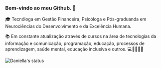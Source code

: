 ### Bem-vindo ao meu Github. 👋

🎓 Tecnóloga em Gestão Financeira, Psicóloga e Pós-graduanda em Neurociências do Desenvolvimento e da Excelência Humana.

📚 Em constante atualização através de cursos na área de tecnologias da informação e comunicação, programação, educação, processos de aprendizagem, saúde mental, educação inclusiva e outros.
💻🎵🎨👩‍💻




![Daniella's status](https://github-readme-stats.vercel.app/api?username=daniellamlima&theme=bear&show_icons=true)
<!--
**daniellamlima/daniellamlima** is a ✨ _special_ ✨ repository because its `README.md` (this file) appears on your GitHub profile.

Here are some ideas to get you started:

- 🔭 I’m currently working on ...
- 🌱 I’m currently learning ...
- 👯 I’m looking to collaborate on ...
- 🤔 I’m looking for help with ...
- 💬 Ask me about ...
- 📫 How to reach me: ...
- 😄 Pronouns: ...
- ⚡ Fun fact: ...
-->
